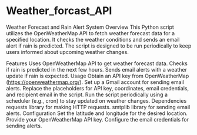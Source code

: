# Weather_forcast_API



Weather Forecast and Rain Alert System
Overview
This Python script utilizes the OpenWeatherMap API to fetch weather forecast data for a specified location. It checks the weather conditions and sends an email alert if rain is predicted. The script is designed to be run periodically to keep users informed about upcoming weather changes.

Features
Uses OpenWeatherMap API to get weather forecast data.
Checks if rain is predicted in the next few hours.
Sends email alerts with a weather update if rain is expected.
Usage
Obtain an API key from OpenWeatherMap (https://openweathermap.org/).
Set up a Gmail account for sending email alerts.
Replace the placeholders for API key, coordinates, email credentials, and recipient email in the script.
Run the script periodically using a scheduler (e.g., cron) to stay updated on weather changes.
Dependencies
requests library for making HTTP requests.
smtplib library for sending email alerts.
Configuration
Set the latitude and longitude for the desired location.
Provide your OpenWeatherMap API key.
Configure the email credentials for sending alerts.
